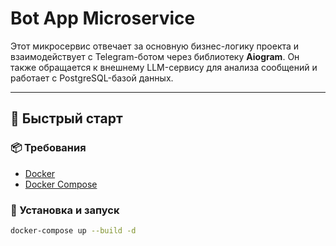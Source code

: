 # Bot App Microservice

Этот микросервис отвечает за основную бизнес-логику проекта и взаимодействует с Telegram-ботом через библиотеку **Aiogram**. Он также обращается к внешнему LLM-сервису для анализа сообщений и работает с PostgreSQL-базой данных.

---

## 🚀 Быстрый старт

### 📦 Требования

- [Docker](https://www.docker.com/)
- [Docker Compose](https://docs.docker.com/compose/)

### 🔧 Установка и запуск

```bash
docker-compose up --build -d
